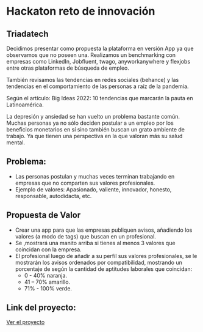 # Hackaton reto de innovación
## Triadatech

Decidimos presentar como propuesta la plataforma en versión App ya que observamos que no poseen una.
Realizamos un benchmarking con empresas como LinkedIn, Jobfluent, twago, anyworkanywhere y flexjobs entre otras plataformas de búsqueda de empleo.

También revisamos las tendencias en redes sociales (behance)  y las tendencias en el comportamiento de las personas a raíz de la pandemia.

Según el artículo: Big Ideas 2022: 10 tendencias que marcarán la pauta en Latinoamérica.

La depresión y ansiedad se han vuelto un problema bastante común.
Muchas personas ya no sólo deciden postular a un empleo por los beneficios monetarios en sí sino también buscan un grato ambiente de trabajo. Ya que tienen una perspectiva en la que valoran más su salud mental.

## Problema:
- Las personas postulan y muchas veces terminan trabajando en empresas que no comparten sus valores profesionales. 
- Ejemplo de valores: Apasionado, valiente, innovador, honesto, responsable, autodidacta, etc.

## Propuesta de Valor
- Crear una app para que las empresas publiquen avisos, añadiendo los valores (a modo de tags) que buscan en un profesional.
- Se ,mostrará una manito arriba si tienes al menos 3 valores que coincidan con la empresa.
- El profesional luego de añadir a su perfil sus valores profesionales, se le mostrarán los avisos ordenados por compatibilidad, mostrando un porcentaje de según la cantidad de aptitudes laborales que coincidan:
    - 0 - 40% naranja.
    - 41 – 70% amarillo.
    - 71% - 100% verde.


## Link del proyecto:
[Ver el proyecto](https://www.figma.com/file/PFO4NKzvKQSdZIPwvtPKlp/Reto---Hackaton?node-id=474%3A3562)

